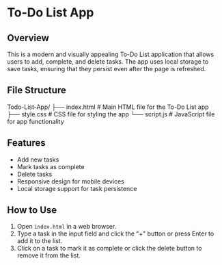 # To-Do List App

## Overview

This is a modern and visually appealing To-Do List application that allows users to add, complete, and delete tasks. The app uses local storage to save tasks, ensuring that they persist even after the page is refreshed.

## File Structure

Todo-List-App/
├── index.html # Main HTML file for the To-Do List app
├── style.css # CSS file for styling the app
└── script.js # JavaScript file for app functionality

## Features

- Add new tasks
- Mark tasks as complete
- Delete tasks
- Responsive design for mobile devices
- Local storage support for task persistence

## How to Use

1. Open `index.html` in a web browser.
2. Type a task in the input field and click the "+" button or press Enter to add it to the list.
3. Click on a task to mark it as complete or click the delete button to remove it from the list.
